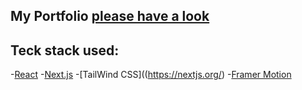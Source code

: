 ## My Portfolio [please have a look](https://quanxu-portfolio.vercel.app)

## Teck stack used:
-[React](https://react.dev/)
-[Next.js](https://nextjs.org/)
-[TailWind CSS]((https://nextjs.org/)
-[Framer Motion](https://www.framer.com)

